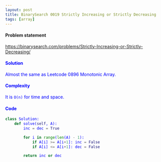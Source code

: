```yaml
---
layout: post
title: BinarySearch 0019 Strictly Increasing or Strictly Decreasing
tags: [array]
---
```


#### Problem statement

<a href="https://binarysearch.com/problems/Strictly-Increasing-or-Strictly-Decreasing/"> <font color = blue>https://binarysearch.com/problems/Strictly-Increasing-or-Strictly-Decreasing/

#### Solution
Almost the same as Leetcode 0896 Monotonic Array.

#### Complexity
It is `O(n)` for time and space.

#### Code
```python
class Solution:
    def solve(self, A):
        inc = dec = True

        for i in range(len(A) - 1):
            if A[i] >= A[i+1]: inc = False
            if A[i] <= A[i+1]: dec = False

        return inc or dec  
```
